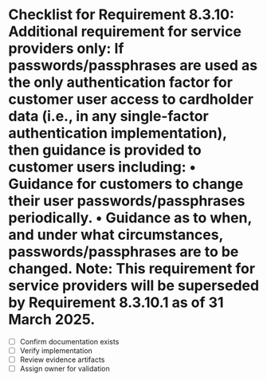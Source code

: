 # Checklist for Requirement 8.3.10: Additional requirement for service providers only: If passwords/passphrases are used as the only authentication factor for customer user access to cardholder data (i.e., in any single-factor authentication implementation), then guidance is provided to customer users including: • Guidance for customers to change their user passwords/passphrases periodically. • Guidance as to when, and under what circumstances, passwords/passphrases are to be changed. Note: This requirement for service providers will be superseded by Requirement 8.3.10.1 as of 31 March 2025.

- [ ] Confirm documentation exists
- [ ] Verify implementation
- [ ] Review evidence artifacts
- [ ] Assign owner for validation
